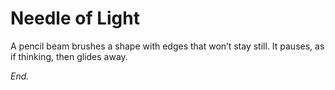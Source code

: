 # Needle of Light

A pencil beam brushes a shape with edges that won’t stay still. It pauses, as if thinking, then glides away.

_End._